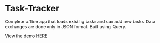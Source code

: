 # Task-Tracker
Complete offline app that loads existing tasks and can add new tasks. Data exchanges are done only in JSON format. Built using jQuery.

View the demo [HERE](http://aditya1208.github.io/TaskTracker)
